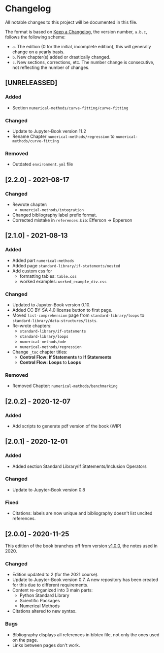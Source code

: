 # Changelog
All notable changes to this project will be documented in this file.

The format is based on [Keep a Changelog](https://keepachangelog.com/en/1.0.0/),
the version number, `a.b.c`, follows the following scheme:

- `a`. The edition (0 for the initial, incomplete edition), this will generally change on a yearly basis.
- `b`. New chapter(s) added or drastically changed.
- `c`. New sections, corrections, etc. The number change is consecutive, not reflecting the number of changes.


## [UNRELEASSED]

### Added
- Section `numerical-methods/curve-fitting/curve-fitting`

### Changed

- Update to Jupyter-Book version 11.2
- Rename Chapter `numerical-methods/regression` to `numerical-methods/curve-fitting`

### Removed

- Outdated `environment.yml` file

## [2.2.0] - 2021-08-17

### Changed

- Rewrote chapter:
  - `numercial-methods/integration`
- Changed bibliography label prefix format.
- Corrected mistake in `references.bib`: Efferson -> Epperson


## [2.1.0] - 2021-08-13

### Added

- Added part `numerical-methods`
- Added page `standard-library/if-statements/nested`
- Add custom css for 
  - formatting tables: `table.css`
  - worked examples: `worked_example_div.css`

### Changed

- Updated to Jupyter-Book version 0.10.
- Added CC BY-SA 4.0 license button to first page.
- Moved `list-comprehension` page from `standard-library/loops` to `standard-library/data-structures/lists`.
- Re-wrote chapters:
  - `standard-library/if-statements`
  - `standard-library/loops`
  - `numerical-methods/ode`
  - `numerical-methods/regression`
- Change `_toc` chapter titles:
  - **Control Flow: If Statements** to **If Statements**
  - **Control Flow: Loops** to **Loops**

### Removed

- Removed Chapter: `numerical-methods/benchmarking`

## [2.0.2] - 2020-12-07

### Added

- Add scripts to generate pdf version of the book (WIP)

## [2.0.1] - 2020-12-01

### Added

- Added section Standard Library/If Statements/Inclusion Operators

### Changed

- Update to Jupyter-Book version 0.8

### Fixed

- Citations: labels are now unique and bibliography doesn't list uncited references.

## [2.0.0] - 2020-11-25

This edition of the book branches off from version [v1.0.0](https://github.com/maystey/uct_nassp_cm/releases/tag/v1.0.0), the notes used in 2020.

### Changed

- Edition updated to 2 (for the 2021 course).
- Update to Jupyter-Book version 0.7. A new repository has been created for this due to different requirements.
- Content re-organized into 3 main parts:
  - Python Standard Library
  - Scientific Packages
  - Numerical Methods
- Citations altered to new syntax.

### Bugs

- Bibliography displays all references in bibtex file, not only the ones used on the page.
- Links between pages don't work.

